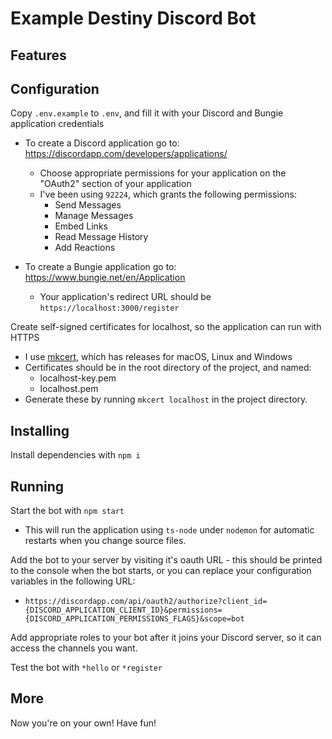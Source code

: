 # Example Destiny Discord Bot

## Features



## Configuration

Copy `.env.example` to `.env`, and fill it with your Discord and Bungie application credentials

- To create a Discord application go to: https://discordapp.com/developers/applications/
  - Choose appropriate permissions for your application on the "OAuth2" section of your application
  - I've been using `92224`, which grants the following permissions:
    - Send Messages
    - Manage Messages
    - Embed Links
    - Read Message History
    - Add Reactions
    
- To create a Bungie application go to: https://www.bungie.net/en/Application
  - Your application's redirect URL should be `https://localhost:3000/register`

Create self-signed certificates for localhost, so the application can run with HTTPS

- I use [mkcert](https://github.com/FiloSottile/mkcert), which has releases for macOS, Linux and Windows
- Certificates should be in the root directory of the project, and named:
  - localhost-key.pem
  - localhost.pem
- Generate these by running `mkcert localhost` in the project directory.
  
## Installing

Install dependencies with `npm i`

## Running

Start the bot with `npm start`

- This will run the application using `ts-node` under `nodemon` for automatic restarts when you change source files.

Add the bot to your server by visiting it's oauth URL - this should be printed to the console when the bot starts, or you can replace your configuration variables in the following URL:

- `https://discordapp.com/api/oauth2/authorize?client_id={DISCORD_APPLICATION_CLIENT_ID}&permissions={DISCORD_APPLICATION_PERMISSIONS_FLAGS}&scope=bot`

Add appropriate roles to your bot after it joins your Discord server, so it can access the channels you want.

Test the bot with `*hello` or `*register`

## More

Now you're on your own! Have fun!
